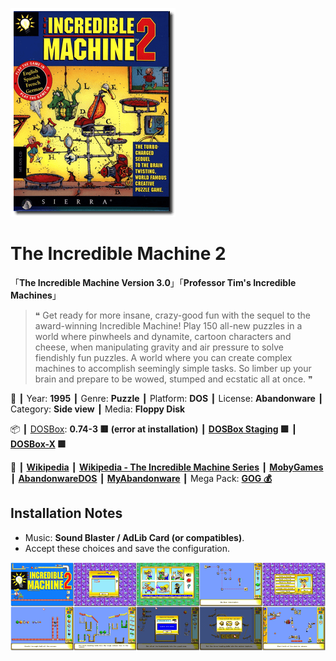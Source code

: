 ![](Thumbnail.png "application-thumbnail")

# The Incredible Machine 2

「**The Incredible Machine Version 3.0**」「**Professor Tim's Incredible Machines**」

> ❝ Get ready for more insane, crazy-good fun with the sequel to the award-winning Incredible Machine! Play 150 all-new puzzles in a world where pinwheels and dynamite, cartoon characters and cheese, when manipulating gravity and air pressure to solve fiendishly fun puzzles. A world where you can create complex machines to accomplish seemingly simple tasks. So limber up your brain and prepare to be wowed, stumped and ecstatic all at once. ❞
>

📌 ┃ Year: **1995** ┃ Genre: **Puzzle** ┃ Platform: **DOS** ┃ License: **Abandonware** ┃ Category: **Side view** ┃ Media: **Floppy Disk** 

📦 ┃ [DOSBox](https://www.dosbox.com/): **0.74-3 🟥 (error at installation)** ┃ **[DOSBox Staging](https://dosbox-staging.github.io/) 🟩** ┃ **[DOSBox-X](https://dosbox-x.com/) 🟩** 

📎 ┃ **[Wikipedia](https://en.wikipedia.org/wiki/The_Incredible_Machine_2)** ┃ **[Wikipedia - The Incredible Machine Series](https://en.wikipedia.org/wiki/The_Incredible_Machine)** ┃ **[MobyGames](https://www.mobygames.com/game/1605/the-incredible-machine-2/)** ┃ **[AbandonwareDOS](https://www.abandonwaredos.com/abandonware-game.php?abandonware=The+Incredible+Machine+2&gid=1906)** ┃ **[MyAbandonware](https://www.myabandonware.com/game/the-incredible-machine-2-1n2)** ┃ Mega Pack: **[GOG 💰](https://www.gog.com/en/game/the_incredible_machine_mega_pack)** 

## Installation Notes
- Music: **Sound Blaster / AdLib Card (or compatibles)**.
- Accept these choices and save the configuration.

![](Montage.png "The Incredible Machine 2")

